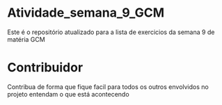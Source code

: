# Atividade_semana_9_GCM
 
Este é o repositório atualizado para a lista de exercicios da semana 9 de matéria GCM
 
# Contribuidor

Contribua de forma que fique facil para todos os outros envolvidos no projeto entendam o que está acontecendo
